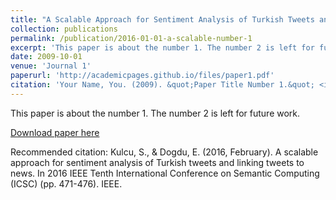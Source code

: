 ```yaml
---
title: "A Scalable Approach for Sentiment Analysis of Turkish Tweets and Linking Tweets to News"
collection: publications
permalink: /publication/2016-01-01-a-scalable-number-1
excerpt: 'This paper is about the number 1. The number 2 is left for future work.'
date: 2009-10-01
venue: 'Journal 1'
paperurl: 'http://academicpages.github.io/files/paper1.pdf'
citation: 'Your Name, You. (2009). &quot;Paper Title Number 1.&quot; <i>Journal 1</i>. 1(1).'
---
```

This paper is about the number 1. The number 2 is left for future work.

[Download paper here](http://academicpages.github.io/files/paper1.pdf)

Recommended citation: Kulcu, S., & Dogdu, E. (2016, February). A scalable approach for sentiment analysis of Turkish tweets and linking tweets to news. In 2016 IEEE Tenth International Conference on Semantic Computing (ICSC) (pp. 471-476). IEEE.